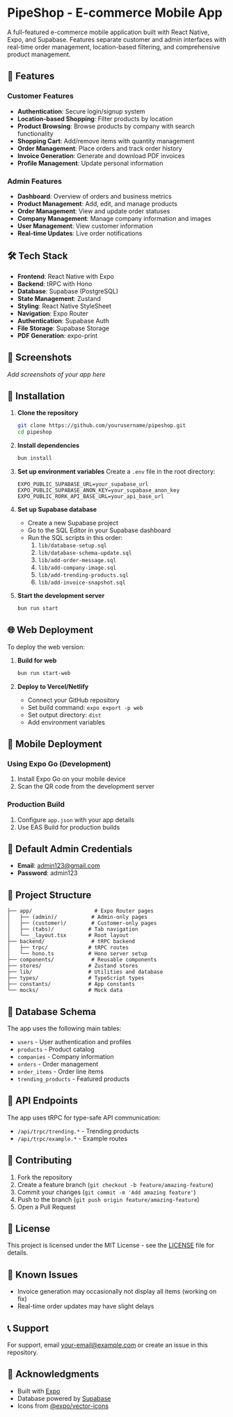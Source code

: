# PipeShop - E-commerce Mobile App

A full-featured e-commerce mobile application built with React Native, Expo, and Supabase. Features separate customer and admin interfaces with real-time order management, location-based filtering, and comprehensive product management.

## 🚀 Features

### Customer Features
- **Authentication**: Secure login/signup system
- **Location-based Shopping**: Filter products by location
- **Product Browsing**: Browse products by company with search functionality
- **Shopping Cart**: Add/remove items with quantity management
- **Order Management**: Place orders and track order history
- **Invoice Generation**: Generate and download PDF invoices
- **Profile Management**: Update personal information

### Admin Features
- **Dashboard**: Overview of orders and business metrics
- **Product Management**: Add, edit, and manage products
- **Order Management**: View and update order statuses
- **Company Management**: Manage company information and images
- **User Management**: View customer information
- **Real-time Updates**: Live order notifications

## 🛠 Tech Stack

- **Frontend**: React Native with Expo
- **Backend**: tRPC with Hono
- **Database**: Supabase (PostgreSQL)
- **State Management**: Zustand
- **Styling**: React Native StyleSheet
- **Navigation**: Expo Router
- **Authentication**: Supabase Auth
- **File Storage**: Supabase Storage
- **PDF Generation**: expo-print

## 📱 Screenshots

*Add screenshots of your app here*

## 🔧 Installation

1. **Clone the repository**
   ```bash
   git clone https://github.com/yourusername/pipeshop.git
   cd pipeshop
   ```

2. **Install dependencies**
   ```bash
   bun install
   ```

3. **Set up environment variables**
   Create a `.env` file in the root directory:
   ```env
   EXPO_PUBLIC_SUPABASE_URL=your_supabase_url
   EXPO_PUBLIC_SUPABASE_ANON_KEY=your_supabase_anon_key
   EXPO_PUBLIC_RORK_API_BASE_URL=your_api_base_url
   ```

4. **Set up Supabase database**
   - Create a new Supabase project
   - Go to the SQL Editor in your Supabase dashboard
   - Run the SQL scripts in this order:
     1. `lib/database-setup.sql`
     2. `lib/database-schema-update.sql`
     3. `lib/add-order-message.sql`
     4. `lib/add-company-image.sql`
     5. `lib/add-trending-products.sql`
     6. `lib/add-invoice-snapshot.sql`

5. **Start the development server**
   ```bash
   bun run start
   ```

## 🌐 Web Deployment

To deploy the web version:

1. **Build for web**
   ```bash
   bun run start-web
   ```

2. **Deploy to Vercel/Netlify**
   - Connect your GitHub repository
   - Set build command: `expo export -p web`
   - Set output directory: `dist`
   - Add environment variables

## 📱 Mobile Deployment

### Using Expo Go (Development)
1. Install Expo Go on your mobile device
2. Scan the QR code from the development server

### Production Build
1. Configure `app.json` with your app details
2. Use EAS Build for production builds

## 🔐 Default Admin Credentials

- **Email**: admin123@gmail.com
- **Password**: admin123

## 📁 Project Structure

```
├── app/                    # Expo Router pages
│   ├── (admin)/           # Admin-only pages
│   ├── (customer)/        # Customer-only pages
│   ├── (tabs)/           # Tab navigation
│   └── _layout.tsx       # Root layout
├── backend/               # tRPC backend
│   ├── trpc/             # tRPC routes
│   └── hono.ts           # Hono server setup
├── components/            # Reusable components
├── stores/               # Zustand stores
├── lib/                  # Utilities and database
├── types/                # TypeScript types
├── constants/            # App constants
└── mocks/                # Mock data
```

## 🔄 Database Schema

The app uses the following main tables:
- `users` - User authentication and profiles
- `products` - Product catalog
- `companies` - Company information
- `orders` - Order management
- `order_items` - Order line items
- `trending_products` - Featured products

## 🚀 API Endpoints

The app uses tRPC for type-safe API communication:
- `/api/trpc/trending.*` - Trending products
- `/api/trpc/example.*` - Example routes

## 🤝 Contributing

1. Fork the repository
2. Create a feature branch (`git checkout -b feature/amazing-feature`)
3. Commit your changes (`git commit -m 'Add amazing feature'`)
4. Push to the branch (`git push origin feature/amazing-feature`)
5. Open a Pull Request

## 📄 License

This project is licensed under the MIT License - see the [LICENSE](LICENSE) file for details.

## 🐛 Known Issues

- Invoice generation may occasionally not display all items (working on fix)
- Real-time order updates may have slight delays

## 📞 Support

For support, email your-email@example.com or create an issue in this repository.

## 🙏 Acknowledgments

- Built with [Expo](https://expo.dev/)
- Database powered by [Supabase](https://supabase.com/)
- Icons from [@expo/vector-icons](https://docs.expo.dev/guides/icons/)